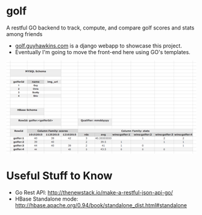 # golf
A restful GO backend to track, compute, and compare golf scores and stats among friends

* [golf.guyhawkins.com](http://golf.guyhawkins.com/golfers/1/) is a django webapp to showcase this project.
* Eventually I'm going to move the front-end here using GO's templates.

![Alt text](img/schema.png?raw=true "Optional Title")

# Useful Stuff to Know
* Go Rest API: http://thenewstack.io/make-a-restful-json-api-go/
* HBase Standalone mode: http://hbase.apache.org/0.94/book/standalone_dist.html#standalone
